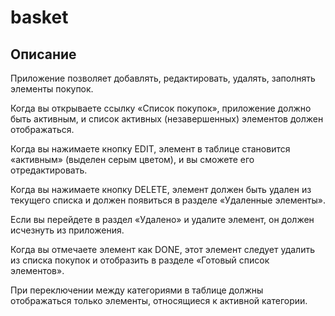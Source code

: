 # basket

## Описание

Приложение позволяет добавлять, редактировать, удалять, заполнять элементы покупок.

Когда вы открываете ссылку «Список покупок», приложение должно быть активным, и список активных (незавершенных) элементов должен отображаться.

Когда вы нажимаете кнопку EDIT, элемент в таблице становится «активным» (выделен серым цветом), и вы сможете его отредактировать.

Когда вы нажимаете кнопку DELETE, элемент должен быть удален из текущего списка и должен появиться в разделе «Удаленные элементы».

Если вы перейдете в раздел «Удалено» и удалите элемент, он должен исчезнуть из приложения.

Когда вы отмечаете элемент как DONE, этот элемент следует удалить из списка покупок и отобразить в разделе «Готовый список элементов».

При переключении между категориями в таблице должны отображаться только элементы, относящиеся к активной категории.
